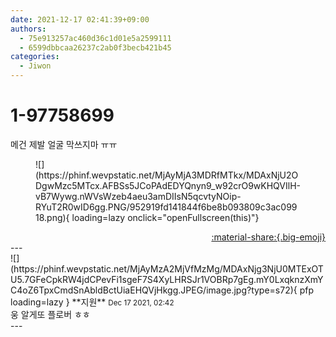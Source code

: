 ```yaml
---
date: 2021-12-17 02:41:39+09:00
authors:
  - 75e913257ac460d36c1d01e5a2599111
  - 6599dbbcaa26237c2ab0f3becb421b45
categories:
  - Jiwon
---
```


# 1-97758699

<div class="post-container" markdown="1">
<div class="content-container md-sidebar__scrollwrap" markdown="1">

메건 제발 얼굴 막쓰지마 ㅠㅠ
<figure markdown="1">
![](https://phinf.wevpstatic.net/MjAyMjA3MDRfMTkx/MDAxNjU2ODgwMzc5MTcx.AFBSs5JCoPAdEDYQnyn9_w92crO9wKHQVIlH-vB7Wywg.nWVsWzeb4aeu3amDIIsN5qcvtyNOip-RYuT2R0wID6gg.PNG/952919fd141844f6be8b093809c3ac09918.png){ loading=lazy onclick="openFullscreen(this)"}
</figure>


</div>
</div>

<div style="text-align: right;" markdown="1">
<a href="https://weverse.io/fromis9/fanpost/1-97758699" style="text-align: right;">:material-share:{.big-emoji}</a>
</div>
---

<div class="comments-container md-sidebar__scrollwrap" markdown="1">
<div class="comment" markdown="1">
<div class='id-container' markdown="1">
![](https://phinf.wevpstatic.net/MjAyMzA2MjVfMzMg/MDAxNjg3NjU0MTExOTU5.7GFeCpkRW4jdCPevFi1sgeF7S4XyLHRSJr1VOBRp7gEg.mY0LxqknzXmYC4oZ6TpxCmdSnAbldBctUiaEHQVjHkgg.JPEG/image.jpg?type=s72){ pfp loading=lazy }
**<span class="artist">지원</span>** <small>Dec 17 2021, 02:42</small><br>
</div>
<div class='comment-body' markdown="1">
웅 알게또 플로버 ㅎㅎ
</div>
</div>
</div>
---
